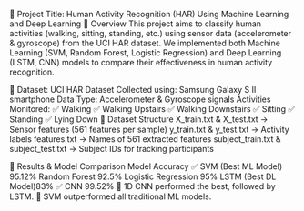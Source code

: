 📌 Project Title: Human Activity Recognition (HAR) Using Machine Learning and Deep Learning
📌 Overview
This project aims to classify human activities (walking, sitting, standing, etc.) using sensor data (accelerometer & gyroscope) from the UCI HAR dataset. We implemented both Machine Learning (SVM, Random Forest, Logistic Regression) and Deep Learning (LSTM, CNN) models to compare their effectiveness in human activity recognition.

📌 Dataset: UCI HAR Dataset
Collected using: Samsung Galaxy S II smartphone
Data Type: Accelerometer & Gyroscope signals
Activities Monitored:
✅ Walking
✅ Walking Upstairs
✅ Walking Downstairs
✅ Sitting
✅ Standing
✅ Lying Down
📌 Dataset Structure
X_train.txt & X_test.txt → Sensor features (561 features per sample)
y_train.txt & y_test.txt → Activity labels
features.txt → Names of 561 extracted features
subject_train.txt & subject_test.txt → Subject IDs for tracking participants

📌 Results & Model Comparison
Model	Accuracy
✅ SVM (Best ML Model)	95.12%
Random Forest	92.5%
Logistic Regression	95%
LSTM (Best DL Model)83%
✅ CNN	99.52%
🔹 1D CNN performed the best, followed by LSTM.
🔹 SVM outperformed all traditional ML models.

